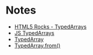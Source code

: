 # Notes

* [HTML5 Rocks - TypedArrays](https://www.html5rocks.com/en/tutorials/webgl/typed_arrays/)
* [JS TypedArrays](https://developer.mozilla.org/en-US/docs/Web/JavaScript/Typed_arrays)
* [TypedArray](https://developer.mozilla.org/cs/docs/Web/JavaScript/Reference/Global_Objects/TypedArray)
* [TypedArray.from()](https://developer.mozilla.org/en-US/docs/Web/JavaScript/Reference/Global_Objects/TypedArray/from)
